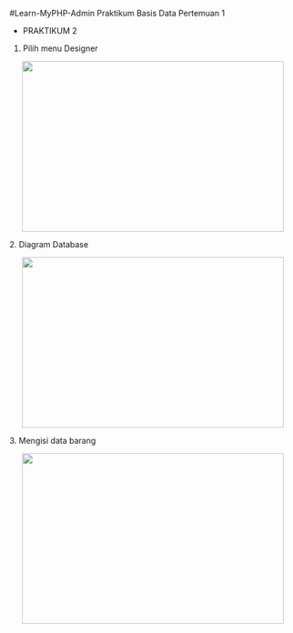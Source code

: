#Learn-MyPHP-Admin
Praktikum Basis Data Pertemuan 1
- PRAKTIKUM 2
1. Pilih menu Designer
<p align="center">
  <img width="460" height="300" src="https://i.imgur.com/4XkQLKj.png">
</p>
2. Diagram Database
<p align="center">
  <img width="460" height="300" src="https://i.imgur.com/JjOlBhw.png">
</p>
3. Mengisi data barang
<p align="center">
  <img width="460" height="300" src="https://i.imgur.com/8J3Q7v8.png">
</p>
